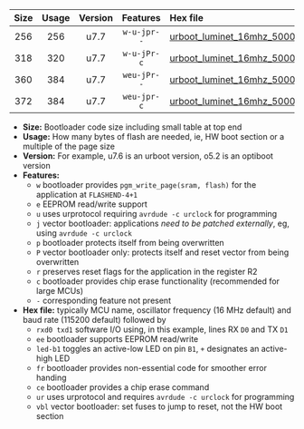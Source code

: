|Size|Usage|Version|Features|Hex file|
|:-:|:-:|:-:|:-:|:--|
|256|256|u7.7|`w-u-jpr--`|[urboot_luminet_16mhz_500000bps_rxa3_txa2_led+a4_ur_vbl.hex](https://raw.githubusercontent.com/stefanrueger/urboot.hex/main/boards/luminet/fcpu_16mhz/500000_bps/urboot_luminet_16mhz_500000bps_rxa3_txa2_led+a4_ur_vbl.hex)|
|318|320|u7.7|`w-u-jPr-c`|[urboot_luminet_16mhz_500000bps_rxa3_txa2_led+a4_fr_ce_ur_vbl.hex](https://raw.githubusercontent.com/stefanrueger/urboot.hex/main/boards/luminet/fcpu_16mhz/500000_bps/urboot_luminet_16mhz_500000bps_rxa3_txa2_led+a4_fr_ce_ur_vbl.hex)|
|360|384|u7.7|`weu-jPr--`|[urboot_luminet_16mhz_500000bps_rxa3_txa2_ee_led+a4_fr_ur_vbl.hex](https://raw.githubusercontent.com/stefanrueger/urboot.hex/main/boards/luminet/fcpu_16mhz/500000_bps/urboot_luminet_16mhz_500000bps_rxa3_txa2_ee_led+a4_fr_ur_vbl.hex)|
|372|384|u7.7|`weu-jpr-c`|[urboot_luminet_16mhz_500000bps_rxa3_txa2_ee_led+a4_fr_ce_ur_vbl.hex](https://raw.githubusercontent.com/stefanrueger/urboot.hex/main/boards/luminet/fcpu_16mhz/500000_bps/urboot_luminet_16mhz_500000bps_rxa3_txa2_ee_led+a4_fr_ce_ur_vbl.hex)|

- **Size:** Bootloader code size including small table at top end
- **Usage:** How many bytes of flash are needed, ie, HW boot section or a multiple of the page size
- **Version:** For example, u7.6 is an urboot version, o5.2 is an optiboot version
- **Features:**
  + `w` bootloader provides `pgm_write_page(sram, flash)` for the application at `FLASHEND-4+1`
  + `e` EEPROM read/write support
  + `u` uses urprotocol requiring `avrdude -c urclock` for programming
  + `j` vector bootloader: applications *need to be patched externally*, eg, using `avrdude -c urclock`
  + `p` bootloader protects itself from being overwritten
  + `P` vector bootloader only: protects itself and reset vector from being overwritten
  + `r` preserves reset flags for the application in the register R2
  + `c` bootloader provides chip erase functionality (recommended for large MCUs)
  + `-` corresponding feature not present
- **Hex file:** typically MCU name, oscillator frequency (16 MHz default) and baud rate (115200 default) followed by
  + `rxd0 txd1` software I/O using, in this example, lines RX `D0` and TX `D1`
  + `ee` bootloader supports EEPROM read/write
  + `led-b1` toggles an active-low LED on pin `B1`, `+` designates an active-high LED
  + `fr` bootloader provides non-essential code for smoother error handing
  + `ce` bootloader provides a chip erase command
  + `ur` uses urprotocol and requires `avrdude -c urclock` for programming
  + `vbl` vector bootloader: set fuses to jump to reset, not the HW boot section
